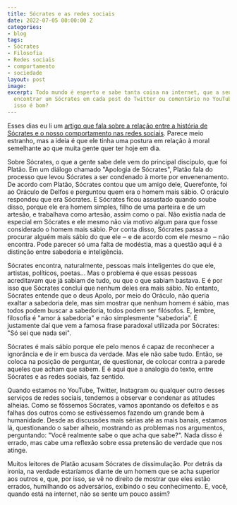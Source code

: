 ```yaml
---
title: Sócrates e as redes sociais
date: 2022-07-05 00:00:00 Z
categories:
- blog
tags:
- Sócrates
- Filosofia
- Redes sociais
- comportamento
- sociedade
layout: post
image: 
excerpt: Todo mundo é esperto e sabe tanta coisa na internet, que a sensação é de
  encontrar um Sócrates em cada post do Twitter ou comentário no YouTube. Será que
  isso é bom?
---
```


Esses dias eu li um [artigo que fala sobre a relação entre a história de Sócrates e o nosso comportamento nas redes sociais](https://qz.com/1599699/socrates-shows-why-moral-posturing-on-social-media-is-so-annoying/). Parece meio estranho, mas a ideia é que ele tinha uma postura em relação à moral semelhante ao que muita gente quer ter hoje em dia.

Sobre Sócrates, o que a gente sabe dele vem do principal discípulo, que foi Platão. Em um diálogo chamado "Apologia de Sócrates", Platão fala do processo que levou Sócrates a ser condenado à morte por envenenamento. De acordo com Platão, Sócrates contou que um amigo dele, Querefonte, foi ao Oráculo de Delfos e perguntou quem era o homem mais sábio. O oráculo respondeu que era Sócrates. E Sócrates ficou assustado quando soube disso, porque ele era homem simples, filho de uma parteira e de um artesão, e trabalhava como artesão, assim como o pai. Não existia nada de especial em Sócrates e ele mesmo não via motivo algum para que fosse considerado o homem mais sábio. Por conta disso, Sócrates passa a procurar alguém mais sábio do que ele ‒ e de acordo com ele mesmo ‒ não encontra. Pode parecer só uma falta de modéstia, mas a questão aqui é a distinção entre sabedoria e inteligência. 

Sócrates encontra, naturalmente, pessoas mais inteligentes do que ele, artistas, políticos, poetas... Mas o problema é que essas pessoas acreditavam que já sabiam de tudo, ou que o que sabiam bastava. E é por isso que Sócrates conclui que nenhum deles era mais sábio. No entanto, Sócrates entende que o deus Apolo, por meio do Oráculo, não queria exaltar a sabedoria dele, mas sim mostrar que nenhum homem é sábio, mas todos podem buscar a sabedoria, todos podem ser filósofos. E, lembre, filosofia é "amor à sabedoria" e não simplesmente "sabedoria". É justamente daí que vem a famosa frase paradoxal utilizada por Sócrates: "Só sei que nada sei".

Sócrates é mais sábio porque ele pelo menos é capaz de reconhecer a ignorância e de ir em busca da verdade. Mas ele não sabe tudo. Então, se coloca na posição de perguntar, de questionar, de colocar contra a parede aqueles que acham que sabem. E é aqui que a analogia do texto, entre Sócrates e as redes sociais, faz sentido.

Quando estamos no YouTube, Twitter, Instagram ou qualquer outro desses serviços de redes sociais, tendemos a observar e condenar as atitudes alheias. Como se fôssemos Sócrates, vamos apontando os defeitos e as falhas dos outros como se estivéssemos fazendo um grande bem à humanidade. Desde as discussões mais sérias até as mais banais, estamos lá, questionando o saber alheio, mostrando as problemas nos argumentos, perguntando: "Você realmente sabe o que acha que sabe?". Nada disso é errado, mas cabe uma reflexão sobre essa pretensão de verdade que nos atinge. 

Muitos leitores de Platão acusam Sócrates de dissimulação. Por detrás da ironia, na verdade estaríamos diante de um homem que se acha superior aos outros e, que, por isso, se vê no direito de mostrar que eles estão errados, humilhando os adversários, exibindo o seu conhecimento. E, você, quando está na internet, não se sente um pouco assim?
